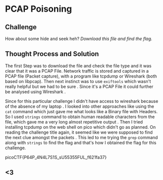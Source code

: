# PCAP Poisoning

## Challenge
How about some hide and seek heh?
*Download this file and find the flag.*

## Thought Process and Solution
 The first Step was to download the file and check the file type and it was clear that it was a PCAP File. Network traffic is stored and captured in a PCAP file (Packet capture), with a program like tcpdump or Wireshark (both based on libpcap). Then next instinct was to use `exiftools` which wasn't really helpful but we had to be sure . Since it's a PCAP File it could further be analysed using Wireshark . 

Since for this particular challenge I didn't have access to wireshark because of the absence of my laptop . I looked into other approaches 
like using the `cat` command which just gave me  what looks like a Binary file with Headers. So I used `strings` command to obtain human readable characters from the file, which gave me a very long almost repetitive output .  Then I tried installing tcpdump on the web shell on pico which didn't go as planned. On reading the challenge title again, it seemed like we were supposed to find the next clue amongst the packets . This led to me trying the `grep` command along with `strings` to find the flag and that's how I obtained the flag for this challenge.


picoCTF{P64P_4N4L7S1S_sU55355FUL_f621fa37}

## <3
